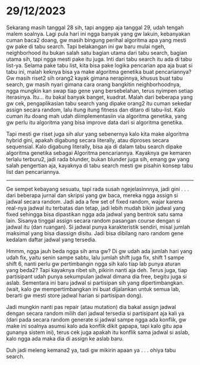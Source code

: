# 29/12/2023

Sekarang masih tanggal 28 sih, tapi anggep aja tanggal 29, udah tengah malem soalnya.
Lagi pula hari ini ngga banyak yang gw lakuin, kebanyakan cuman baca2 doang, gw masih bingung perihal algoritma apa yang mesti gw pake di tabu search. Tapi belakangan ini gw baru mulai ngeh, neighborhood itu bukan salah satu bagian utama dari tabu search, bagian utama sih, tapi ngga mesti pake itu juga. Inti dari tabu search itu ada di tabu list-ya. Selama pake tabu list, kita bisa pake logika pencarian apa aja buat si tabu ini, malah keknya bisa ya make algoritma genetika buat pencariannya? Gw masih riset2 sih orang2 kayak gimana nerapinnya, khusus buat tabu search, gw masih nyari gimana cara orang bangkitin neighborhoodnya, ngga mungkin kan swap tiap gene yang bersebelahan, terus nyimpen setiap iterasinya. Itu... itu bakal banyak banget, kuadrat. Malah dari beberapa yang gw cek, pengaplikasian tabu search yang dipake orang2 itu cuman sekedar assign secara random, lalu itung itung fitness dan ditaro di tabu-list. Kalo cuman itu doang mah udah diimplementasiin via algoritma genetika, yang gw perlu itu algoritma yang bisa improve data dari si algoritma genetika. 

Tapi mesti gw riset juga sih alur yang sebenernya kalo kita make algoritma hybrid gini, apakah digabung secara literally, atau diproses secara sequensial. Kalo digabung literally, bisa aja di dalam tabu search dipake algoritma genetika sebagai Algoritma pencariannya. Kayaknya gw kemaren terlalu terburu2, jadi rada blunder, bukan blunder juga sih, emang gw yang salah pengertian aja, kayaknya di tabu search mesti gw pisahin konsep tabu list dan pencariannya.

----------------------------------------

Ge sempet kebayang sesuatu, tapi rada susah ngejelasinnnya, jadi gini . . . dari beberapa jurnal dan skripsi yang gw baca, mereka ngga assign si jadwal secara random. Jadi ada a few set of fixed random, wajar karena real-nya jadwal itu terbatas dan tetap, jadi lebih mudah bikin jadwal yang fixed sehingga bisa dipastikan ngga ada jadwal yang bentrok satu sama lain. Sisanya tinggal assign secara random pasangan course dengan si jadwal itu (dan ruangan). Si jadwal punya karakteristik sendiri, misal jumlah maksimal yang bisa diassign disitu. Jadi bisa dibilang naro random gene kedalam daftar jadwal yang tersedia.

Hmmm, ngga jauh beda ngga sih ama gw? Di gw udah ada jumlah hari yang udah fix, yaitu senin sampe sabtu, lalu jumlah shift juga fix, shift 1 sampe shift 6, nanti perlu gw pertimbangin ngga sih kalo tiap lab punya aturan yang beda2? Tapi kayaknya ribet sih, pikirin nanti aja deh. Terus juga, tiap partisipant udah punya sekumpulan jadwal dimana dia free, begitu juga si aslab. Sementara ini baru jadwal si partisipan sih yang dipertimbangkan. (wait, kalo gw mempertimbangkan ini buat dijalankan untuk semua lab, berarti gw mesti store jadwal harian si partisipan dong).

Jadi mungkin nanti pas repair (atau mutation) dia bakal assign jadwal dengan secara random milih dari jadwal tersedia si partisipant aja kali ya (dari pada secara random generate si jadwal sampe ngga ada konflik, gw make ini soalnya asumsi kalo ada konflik dikit gapapa, tapi kalo gitu apa gunanya sistem ini), terus cek juga apakah itu konflik sama jadwal si aslab, kalo ngga ada maka dia di assign ke aslab baru. 

Duh jadi meleng kemana2 ya, tadi gw mikirin apaan ya . . . ohiya tabu search.

